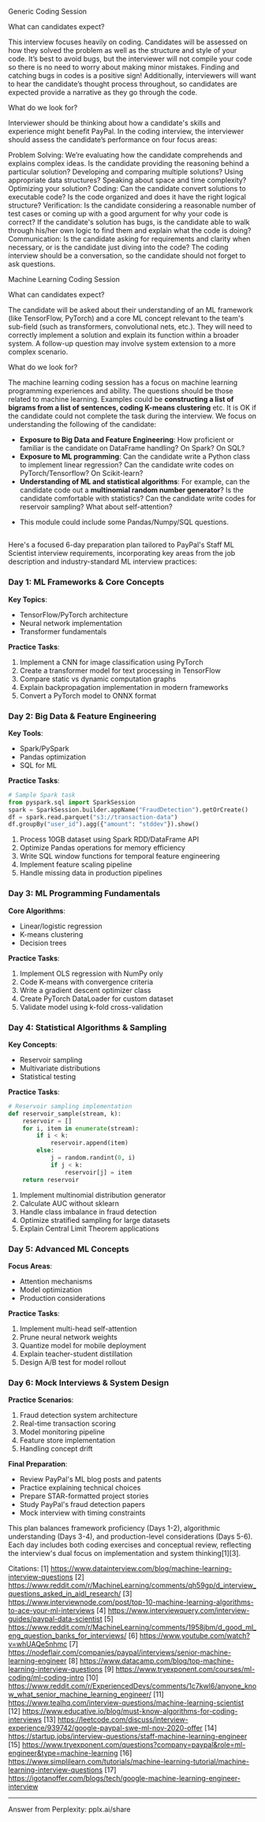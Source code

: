 
Generic Coding Session 

What can candidates expect? 

This interview focuses heavily on coding. Candidates will be assessed on how they solved the problem as well as the structure and style of your code. It’s best to avoid bugs, but the interviewer will not compile your code so there is no need to worry about making minor mistakes. Finding and catching bugs in codes is a positive sign! Additionally, interviewers will want to hear the candidate’s thought process throughout, so candidates are expected provide a narrative as they go through the code.  

What do we look for? 

Interviewer should be thinking about how a candidate's skills and experience might benefit PayPal. In the coding interview, the interviewer should assess the candidate’s performance on four focus areas: 

Problem Solving: We’re evaluating how the candidate comprehends and explains complex ideas. Is the candidate providing the reasoning behind a particular solution? Developing and comparing multiple solutions? Using appropriate data structures? Speaking about space and time complexity? Optimizing your solution? 
Coding: Can the candidate convert solutions to executable code? Is the code organized and does it have the right logical structure? 
Verification: Is the candidate considering a reasonable number of test cases or coming up with a good argument for why your code is correct? If the candidate's solution has bugs, is the candidate able to walk through his/her own logic to find them and explain what the code is doing? 
Communication: Is the candidate asking for requirements and clarity when necessary, or is the candidate just diving into the code? The coding interview should be a conversation, so the candidate should not forget to ask questions. 
 

Machine Learning Coding Session  

What can candidates expect? 

The candidate will be asked about their understanding of an ML framework (like TensorFlow, PyTorch) and a core ML concept relevant to the team's sub-field (such as transformers, convolutional nets, etc.). They will need to correctly implement a solution and explain its function within a broader system. A follow-up question may involve system extension to a more complex scenario. 

What do we look for? 

The machine learning coding session has a focus on machine learning programming experiences and ability. The questions should be those related to machine learning. Examples could be **constructing a list of bigrams from a list of sentences, coding K-means clustering** etc. It is OK if the candidate could not complete the task during the interview. We focus on understanding the following of the candidate: 

- **Exposure to Big Data and Feature Engineering**: How proficient or familiar is the candidate on DataFrame handling? On Spark? On SQL? 
- **Exposure to ML programming**: Can the candidate write a Python class to implement linear regression? Can the candidate write codes on PyTorch/Tensorflow? On Scikit-learn? 
- **Understanding of ML and statistical algorithms**: For example, can the candidate code out a **multinomial random number generator**? Is the candidate comfortable with statistics? Can the candidate write codes for reservoir sampling? What about self-attention? 
* This module could include some Pandas/Numpy/SQL questions.   



## 
Here's a focused 6-day preparation plan tailored to PayPal's Staff ML Scientist interview requirements, incorporating key areas from the job description and industry-standard ML interview practices:

### Day 1: ML Frameworks & Core Concepts
**Key Topics**:
- TensorFlow/PyTorch architecture
- Neural network implementation
- Transformer fundamentals

**Practice Tasks**:
1. Implement a CNN for image classification using PyTorch
2. Create a transformer model for text processing in TensorFlow
3. Compare static vs dynamic computation graphs
4. Explain backpropagation implementation in modern frameworks
5. Convert a PyTorch model to ONNX format

### Day 2: Big Data & Feature Engineering
**Key Tools**:
- Spark/PySpark
- Pandas optimization
- SQL for ML

**Practice Tasks**:
```python
# Sample Spark task
from pyspark.sql import SparkSession
spark = SparkSession.builder.appName("FraudDetection").getOrCreate()
df = spark.read.parquet("s3://transaction-data")
df.groupBy("user_id").agg({"amount": "stddev"}).show()
```
1. Process 10GB dataset using Spark RDD/DataFrame API
2. Optimize Pandas operations for memory efficiency
3. Write SQL window functions for temporal feature engineering
4. Implement feature scaling pipeline
5. Handle missing data in production pipelines

### Day 3: ML Programming Fundamentals
**Core Algorithms**:
- Linear/logistic regression
- K-means clustering
- Decision trees

**Practice Tasks**:
1. Implement OLS regression with NumPy only
2. Code K-means with convergence criteria
3. Write a gradient descent optimizer class
4. Create PyTorch DataLoader for custom dataset
5. Validate model using k-fold cross-validation

### Day 4: Statistical Algorithms & Sampling
**Key Concepts**:
- Reservoir sampling
- Multivariate distributions
- Statistical testing

**Practice Tasks**:
```python
# Reservoir sampling implementation
def reservoir_sample(stream, k):
    reservoir = []
    for i, item in enumerate(stream):
        if i < k:
            reservoir.append(item)
        else:
            j = random.randint(0, i)
            if j < k:
                reservoir[j] = item
    return reservoir
```
1. Implement multinomial distribution generator
2. Calculate AUC without sklearn
3. Handle class imbalance in fraud detection
4. Optimize stratified sampling for large datasets
5. Explain Central Limit Theorem applications

### Day 5: Advanced ML Concepts
**Focus Areas**:
- Attention mechanisms
- Model optimization
- Production considerations

**Practice Tasks**:
1. Implement multi-head self-attention
2. Prune neural network weights
3. Quantize model for mobile deployment
4. Explain teacher-student distillation
5. Design A/B test for model rollout

### Day 6: Mock Interviews & System Design
**Practice Scenarios**:
1. Fraud detection system architecture
2. Real-time transaction scoring
3. Model monitoring pipeline
4. Feature store implementation
5. Handling concept drift

**Final Preparation**:
- Review PayPal's ML blog posts and patents
- Practice explaining technical choices
- Prepare STAR-formatted project stories
- Study PayPal's fraud detection papers
- Mock interview with timing constraints

This plan balances framework proficiency (Days 1-2), algorithmic understanding (Days 3-4), and production-level considerations (Days 5-6). Each day includes both coding exercises and conceptual review, reflecting the interview's dual focus on implementation and system thinking[1][3].

Citations:
[1] https://www.datainterview.com/blog/machine-learning-interview-questions
[2] https://www.reddit.com/r/MachineLearning/comments/qh59gp/d_interview_questions_asked_in_aidl_research/
[3] https://www.interviewnode.com/post/top-10-machine-learning-algorithms-to-ace-your-ml-interviews
[4] https://www.interviewquery.com/interview-guides/paypal-data-scientist
[5] https://www.reddit.com/r/MachineLearning/comments/1958jbm/d_good_ml_eng_question_banks_for_interviews/
[6] https://www.youtube.com/watch?v=whUAQe5nhmc
[7] https://nodeflair.com/companies/paypal/interviews/senior-machine-learning-engineer
[8] https://www.datacamp.com/blog/top-machine-learning-interview-questions
[9] https://www.tryexponent.com/courses/ml-coding/ml-coding-intro
[10] https://www.reddit.com/r/ExperiencedDevs/comments/1c7kwl6/anyone_know_what_senior_machine_learning_engineer/
[11] https://www.tealhq.com/interview-questions/machine-learning-scientist
[12] https://www.educative.io/blog/must-know-algorithms-for-coding-interviews
[13] https://leetcode.com/discuss/interview-experience/939742/google-paypal-swe-ml-nov-2020-offer
[14] https://startup.jobs/interview-questions/staff-machine-learning-engineer
[15] https://www.tryexponent.com/questions?company=paypal&role=ml-engineer&type=machine-learning
[16] https://www.simplilearn.com/tutorials/machine-learning-tutorial/machine-learning-interview-questions
[17] https://igotanoffer.com/blogs/tech/google-machine-learning-engineer-interview

---
Answer from Perplexity: pplx.ai/share